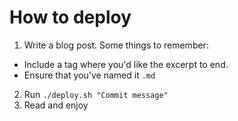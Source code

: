 # How to deploy

1. Write a blog post. Some things to remember:
  * Include a <!--more--> tag where you'd like the excerpt to end.
  * Ensure that you've named it `.md`
2. Run `./deploy.sh "Commit message"`
3. Read and enjoy
